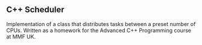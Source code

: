 C++ Scheduler
-----

Implementation of a class that distributes tasks between a preset number of
CPUs. Written as a homework for the Advanced C++ Programming course at MMF UK.
